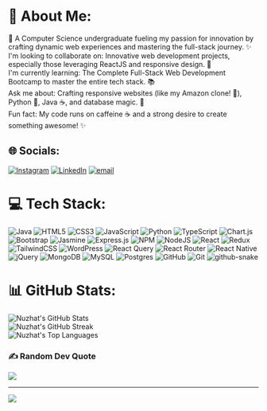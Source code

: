 # 💫 About Me:
🚀 A Computer Science undergraduate fueling my passion for innovation by crafting dynamic web experiences and mastering the full-stack journey. ✨<br>I'm looking to collaborate on: Innovative web development projects, especially those leveraging ReactJS and responsive design. 🤝<br>I'm currently learning: The Complete Full-Stack Web Development Bootcamp to master the entire tech stack. 📚<br>Ask me about: Crafting responsive websites (like my Amazon clone! 🛒), Python 🐍, Java ☕, and database magic. 💾<br>Fun fact: My code runs on caffeine ☕ and a strong desire to create something awesome! ✨


## 🌐 Socials:
[![Instagram](https://img.shields.io/badge/Instagram-%23E4405F.svg?logo=Instagram&logoColor=white)](https://instagram.com/@iuznat) [![LinkedIn](https://img.shields.io/badge/LinkedIn-%230077B5.svg?logo=linkedin&logoColor=white)](https://linkedin.com/in/nuzhat-firdosh-8894842a8) [![email](https://img.shields.io/badge/Email-D14836?logo=gmail&logoColor=white)](mailto:nuzhatfrd@gmail.com) 

# 💻 Tech Stack:
![Java](https://img.shields.io/badge/java-%23ED8B00.svg?style=for-the-badge&logo=openjdk&logoColor=white) ![HTML5](https://img.shields.io/badge/html5-%23E34F26.svg?style=for-the-badge&logo=html5&logoColor=white) ![CSS3](https://img.shields.io/badge/css3-%231572B6.svg?style=for-the-badge&logo=css3&logoColor=white) ![JavaScript](https://img.shields.io/badge/javascript-%23323330.svg?style=for-the-badge&logo=javascript&logoColor=%23F7DF1E) ![Python](https://img.shields.io/badge/python-3670A0?style=for-the-badge&logo=python&logoColor=ffdd54) ![TypeScript](https://img.shields.io/badge/typescript-%23007ACC.svg?style=for-the-badge&logo=typescript&logoColor=white) ![Chart.js](https://img.shields.io/badge/chart.js-F5788D.svg?style=for-the-badge&logo=chart.js&logoColor=white) ![Bootstrap](https://img.shields.io/badge/bootstrap-%238511FA.svg?style=for-the-badge&logo=bootstrap&logoColor=white) ![Jasmine](https://img.shields.io/badge/jasmine-%238A4182.svg?style=for-the-badge&logo=jasmine&logoColor=white) ![Express.js](https://img.shields.io/badge/express.js-%23404d59.svg?style=for-the-badge&logo=express&logoColor=%2361DAFB) ![NPM](https://img.shields.io/badge/NPM-%23CB3837.svg?style=for-the-badge&logo=npm&logoColor=white) ![NodeJS](https://img.shields.io/badge/node.js-6DA55F?style=for-the-badge&logo=node.js&logoColor=white) ![React](https://img.shields.io/badge/react-%2320232a.svg?style=for-the-badge&logo=react&logoColor=%2361DAFB) ![Redux](https://img.shields.io/badge/redux-%23593d88.svg?style=for-the-badge&logo=redux&logoColor=white) ![TailwindCSS](https://img.shields.io/badge/tailwindcss-%2338B2AC.svg?style=for-the-badge&logo=tailwind-css&logoColor=white) ![WordPress](https://img.shields.io/badge/WordPress-%23117AC9.svg?style=for-the-badge&logo=WordPress&logoColor=white) ![React Query](https://img.shields.io/badge/-React%20Query-FF4154?style=for-the-badge&logo=react%20query&logoColor=white) ![React Router](https://img.shields.io/badge/React_Router-CA4245?style=for-the-badge&logo=react-router&logoColor=white) ![React Native](https://img.shields.io/badge/react_native-%2320232a.svg?style=for-the-badge&logo=react&logoColor=%2361DAFB) ![jQuery](https://img.shields.io/badge/jquery-%230769AD.svg?style=for-the-badge&logo=jquery&logoColor=white) ![MongoDB](https://img.shields.io/badge/MongoDB-%234ea94b.svg?style=for-the-badge&logo=mongodb&logoColor=white) ![MySQL](https://img.shields.io/badge/mysql-4479A1.svg?style=for-the-badge&logo=mysql&logoColor=white) ![Postgres](https://img.shields.io/badge/postgres-%23316192.svg?style=for-the-badge&logo=postgresql&logoColor=white) ![GitHub](https://img.shields.io/badge/github-%23121011.svg?style=for-the-badge&logo=github&logoColor=white) ![Git](https://img.shields.io/badge/git-%23F05033.svg?style=for-the-badge&logo=git&logoColor=white)
<picture>
  <source media="(prefers-color-scheme: dark)" srcset="https://raw.githubusercontent.com/Nuzhat27/Nuzhat27/output/github-snake-dark.svg" />
  <source media="(prefers-color-scheme: light)" srcset="https://raw.githubusercontent.com/Nuzhat27/Nuzhat27/output/github-snake.svg" />
  <img alt="github-snake" src="https://raw.githubusercontent.com/Nuzhat27/Nuzhat27/output/github-snake.svg" />
</picture>
# 📊 GitHub Stats:
![Nuzhat's GitHub Stats](https://github-readme-stats.vercel.app/api?username=Nuzhat27&theme=dark&hide_border=false&include_all_commits=false&count_private=false)<br/>
![Nuzhat's GitHub Streak](https://nirzak-streak-stats.vercel.app/?user=Nuzhat27&theme=dark&hide_border=false)<br/>
![Nuzhat's Top Languages](https://github-readme-stats.vercel.app/api/top-langs/?username=Nuzhat27&theme=dark&hide_border=false&include_all_commits=false&count_private=false&layout=compact)


### ✍️ Random Dev Quote
![](https://quotes-github-readme.vercel.app/api?type=horizontal&theme=radical)

---
[![](https://visitcount.itsvg.in/api?id=Nuzhat27&icon=0&color=0)](https://visitcount.itsvg.in)

